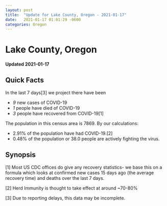 ```yaml
---
layout: post
title:  "Update for Lake County, Oregon - 2021-01-17"
date:   2021-01-17 01:01:29 -0600
categories: Oregon
---
```


# Lake County, Oregon
#### Updated 2021-01-17

## Quick Facts

In the last 7 days[3] we project there have been
- *9* new cases of COVID-19
- *1* people have died of COVID-19
- *3* people have recovered from COVID-19[1]

The population in this census area is 7869. By our calculations:
- 2.91% of the population have had COVID-19.[2]
- 0.48% of the population or 38.0 people are actively fighting the virus.

## Synopsis




[1] Most US CDC offices do give any recovery statistics- we base this on a formula which looks at confirmed new cases
15 days ago (the average recovery time) and deaths over the last 7 days.

[2] Herd Immunity is thought to take effect at around ~70-80%

[3] Due to reporting delays, this data may be incomplete.
 
    